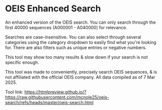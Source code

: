 # OEIS Enhanced Search

An enhanced version of the OEIS search. You can only search through the first 40000 sequences (A000001 - A040000) for relevance.

Searches are case-insensitive. You can also select through several categories using the category dropdown to easily find what you're looking for. There are also filters such as unique entries or negative numbers.

This tool may show too many results & slow down if your search is not specific enough.

This tool was made to conveniently, precisely search OEIS sequences, & is not affiliated with the official OEIS company. All data compiled as of 7 Mar 2025.

Tool link: https://htmlpreview.github.io/?https://raw.githubusercontent.com/mcnole25/oeis-search/refs/heads/master/oeis-search.html
